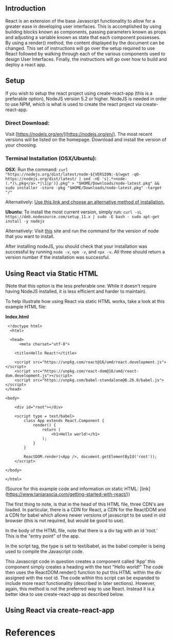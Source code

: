 ## Introduction
  React is an extension of the base Javascript functionality to allow for a greater ease in developing user interfaces. This is accomplished by using building blocks known as components, passing parameters known as props and adjusting a variable known as state that each component
  possesses. By using a render() method, the content displayed by the
  document can be changed. This set of instructions will go over the
  setup required to use React followed by walking through each of
  the various components used to design User Interfaces. Finally, the instructions will go over how to build and deploy a react app.

## Setup
  If you wish to setup the react project using create-react-app
  (this is a preferable option), NodeJS version 5.2 or higher.
  NodeJS is needed in order to use NPM, which is what is used to
  create the react project via create-react-app.

### Direct Download:
  Visit [https://nodejs.org/en/](https://nodejs.org/en/). The most recent
  versions will be listed on the homepage. Download and install the version
  of your choosing.

### Terminal Installation (OSX/Ubuntu):
  **OSX**:
  Run the command:
   `curl "https://nodejs.org/dist/latest/node-${VERSION:-$(wget -qO- https://nodejs.org/dist/latest/ | sed -nE 's|.*>node-(.*)\.pkg</a>.*|\1|p')}.pkg" > "$HOME/Downloads/node-latest.pkg" && sudo installer -store -pkg "$HOME/Downloads/node-latest.pkg" -target "/"`

  Alternatively: [Use this link and choose an alternative method of installation.](https://nodejs.org/en/download/package-manager/#alternatives)

  **Ubuntu**:
  To install the most current version, simply run:
  `curl -sL https://deb.nodesource.com/setup_11.x | sudo -E bash -
  sudo apt-get install -y nodejs`

  Alternatively:  Visit [this](https://nodejs.org/en/download/package-manager/#alternatives) site and run the command for the version of node that you want to install.

  After installing nodeJS, you should check that your installation was successful by
  running  `node -v`, `npm -v`, and `npx -v`. All three should return a version number
  if the installation was successful.

## Using React via Static HTML
  (Note that this option is the less preferable one. While it doesn't require having NodeJS installed, it is less efficient and harder to maintain).

  To help illustrate how using React via static HTML works, take a look at this example HTML file:

  **Index.html**

  ~~~~
   <!doctype html>
    <html>

    <head>
        <meta charset="utf-8">

      <title>Hello React!</title>

      <script src="https://unpkg.com/react@16/umd/react.development.js"></script>
      <script src="https://unpkg.com/react-dom@16/umd/react-dom.development.js"></script>
      <script src="https://unpkg.com/babel-standalone@6.26.0/babel.js"></script>
  </head>

  <body>

      <div id="root"></div>

      <script type = text/babel>
          class App extends React.Component {
              render() {
                  return (
                      <h1>Hello world!</h1>
                  );
              }
          }

          ReactDOM.render(<App />, document.getElementById('root'));
      </script>

  </body>

  </html>
  ~~~~

(Source for this example code and information on static HTML: [link] (https://www.taniarascia.com/getting-started-with-react/))

The first thing to note, is that in the head of this HTML file, three CDN's are loaded. In particular, there is a CDN for React, a CDN for the ReactDOM and a CDN for babel which allows newer versions of javascript to be used in old browser (this is not required, but would be good to use).


In the body of the HTML file, note that there is a div tag with an id 'root.' This is the "entry point" of the app.


In the script tag, the type is set to text/babel, as the babel compiler is being used to compile the Javascript code.


This Javascript code in  question creates a component called 'App' this component simply creates a heading with the text "Hello world!" The code then uses the
ReactDOM.render() function to put this HTML within the div assigned with the root id. The code within this script can be expanded to include more react functionality
(described in later sections). However, again, this method is not the preferred way to use React. Instead it is a better idea to use create-react-app as described below.

## Using React via create-react-app


# References
